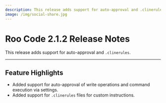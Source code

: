 ```yaml
---
description: This release adds support for auto-approval and .clinerules.
image: /img/social-share.jpg
---
```


# Roo Code 2.1.2 Release Notes

This release adds support for auto-approval and `.clinerules`.

---

## Feature Highlights

*   Added support for auto-approval of write operations and command execution via settings.
*   Added support for `.clinerules` files for custom instructions.